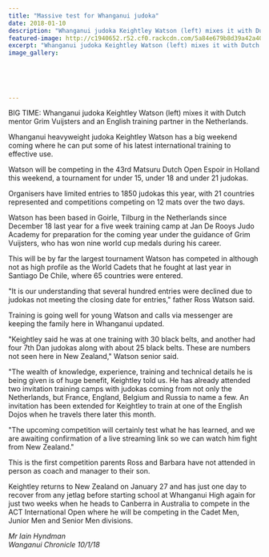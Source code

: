 ```yaml
---
title: "Massive test for Whanganui judoka"
date: 2018-01-10
description: "Whanganui judoka Keightley Watson (left) mixes it with Dutch mentor Grim Vuijsters and an English training partner in the Netherlands..."
featured-image: http://c1940652.r52.cf0.rackcdn.com/5a84e679b8d39a42a4000660/Keightley-10-jan.jpg
excerpt: "Whanganui judoka Keightley Watson (left) mixes it with Dutch mentor Grim Vuijsters and an English training partner in the Netherlands."
image_gallery:
    
    
    
    
    
---
```


<p><span>BIG TIME: Whanganui judoka Keightley Watson (left) mixes it with Dutch mentor Grim Vuijsters and an English training partner in the Netherlands.</span></p>
<p class="element element-paragraph">Whanganui heavyweight judoka Keightley Watson has a big weekend coming where he can put some of his latest international training to effective use.</p>
<p class="element element-paragraph">Watson will be competing in the 43rd Matsuru Dutch Open Espoir in Holland this weekend, a tournament for under 15, under 18 and under 21 judokas.</p>
<p class="element element-paragraph">Organisers have limited entries to 1850 judokas this year, with 21 countries represented and competitions competing on 12 mats over the two days.</p>
<p class="element element-paragraph">Watson has been based in Goirle, Tilburg in the Netherlands since December 18 last year for a five week training camp at Jan De Rooys Judo Academy for preparation for the coming year under the guidance of Grim Vuijsters, who has won nine world cup medals during his career.</p>
<p class="element element-paragraph">This will be by far the largest tournament Watson has competed in although not as high profile as the World Cadets that he fought at last year in Santiago De Chile, where 65 countries were entered.</p>
<p class="element element-paragraph">"It is our understanding that several hundred entries were declined due to judokas not meeting the closing date for entries," father Ross Watson said.</p>
<p class="element element-paragraph">Training is going well for young Watson and calls via messenger are keeping the family here in Whanganui updated.</p>
<p class="element element-paragraph">"Keightley said he was at one training with 30 black belts, and another had four 7th Dan judokas along with about 25 black belts. These are numbers not seen here in New Zealand," Watson senior said.</p>
<p class="element element-paragraph">"The wealth of knowledge, experience, training and technical details he is being given is of huge benefit, Keightley told us. He has already attended two invitation training camps with judokas coming from not only the Netherlands, but France, England, Belgium and Russia to name a few. An invitation has been extended for Keightley to train at one of the English Dojos when he travels there later this month.</p>
<p class="element element-paragraph">"The upcoming competition will certainly test what he has learned, and we are awaiting confirmation of a live streaming link so we can watch him fight from New Zealand."</p>
<p class="element element-paragraph">This is the first competition parents Ross and Barbara have not attended in person as coach and manager to their son.</p>
<p class="element element-paragraph">Keightley returns to New Zealand on January 27 and has just one day to recover from any jetlag before starting school at Whanganui High again for just two weeks when he heads to Canberra in Australia to compete in the ACT International Open where he will be competing in the Cadet Men, Junior Men and Senior Men divisions.</p>
<p><em>Mr Iain Hyndman</em><br /><em>Wanganui Chronicle 10/1/18</em></p>

